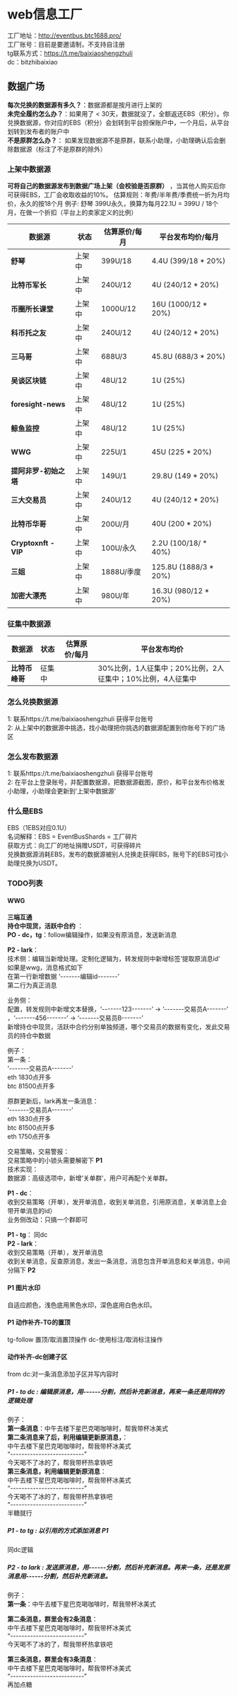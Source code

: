 # web信息工厂
工厂地址：http://eventbus.btc1688.pro/ <br>
工厂账号：目前是要邀请制，不支持自注册 <br>
tg联系方式：https://t.me/baixiaoshengzhuli <br>
dc：bitzhibaixiao <br>
## 数据广场
**每次兑换的数据源有多久？**：数据源都是按月进行上架的  <br>
**未完全履约怎么办？**：如果用了 < 30天，数据就没了，全额返还EBS（积分）。你兑换数据源，你对应的EBS（积分）会划转到平台担保账户中，一个月后，从平台划转到发布者的账户中  <br>
**不是原群怎么办？**： 如果发现数据源不是原群，联系小助理，小助理确认后会删除数据源（标注了不是原群的除外）  <br>

### 上架中数据源
**可将自己的数据源发布到数据广场上架（会校验是否原群）** ，当其他人购买后你可获得EBS，工厂会收取收益的10%。
估算规则：年费/半年费/季费统一折为月均价，永久的按18个月
例子: 舒琴 399U永久，换算为每月22.1U = 399U  / 18个月，在做一个折扣（平台上的卖家定义的比例）

| 数据源              | 状态  | 估算原价/每月  | 平台发布均价/每月          |
| ------------------- | ---- | ------------- | --------------------------- |
| **舒琴**                | 上架中 | 399U/18       | 4.4U (399/18 * 20%)         |
| **比特币军长**          | 上架中 | 240U/12       | 4U (240/12 * 20%)           |
| **币圈所长课堂**        | 上架中 | 1000U/12      | 16U (1000/12 * 20%)         |
| **科币托之友**          | 上架中 | 240U/12       | 4U (240/12 * 20%)           |
| **三马哥**              | 上架中 | 688U/3        | 45.8U (688/3 * 20%)         |
| **吴谈区块链**          | 上架中 | 48U/12        | 1U (25%)                    |
| **foresight-news**     | 上架中 | 48U/12        | 1U (25%)                    |
| **鲸鱼监控**            | 上架中 | 48U/12        | 1U (25%)                    |
| **WWG**                | 上架中 | 225U/1        | 45U (225 * 20%)             |
| **提阿非罗-初始之塔**  | 上架中 | 149U/1        | 29.8U (149 * 20%)           |
| **三大交易员**          | 上架中 | 240U/12       | 4U (240/12 * 20%)           |
| **比特币华哥**          | 上架中 | 200U/月       | 40U (200 * 20%)             |
| **Cryptoxnft - VIP**   | 上架中 | 100U/永久     | 2.2U (100/18/ * 40%)        |
| **三姐**                | 上架中 | 1888U/季度    | 125.8U (1888/3 * 20%)       |
| **加密大漂亮**          | 上架中 | 980U/年       | 16.3U (980/12 * 20%)        |

### 征集中数据源
| 数据源  | 状态  | 估算原价/每月  | 平台发布均价  |
| ------- | ---- | ------------- | ------------- |
| **比特币峰哥** | 征集中 |  | 30%比例，1人征集中；20%比例，2人征集中；10%比例，4人征集中 |

### 怎么兑换数据源
1: 联系https://t.me/baixiaoshengzhuli 获得平台账号 <br>
2: 从上架中的数据源中挑选，找小助理把你挑选的数据源配置到你账号下的广场区 <br>

### 怎么发布数据源
1: 联系https://t.me/baixiaoshengzhuli 获得平台账号 <br>
2: 在平台上登录账号，并配置数据源，把数据源截图，原价，和平台发布价格发小助理，小助理会更新到‘上架中数据源’ <br>

### 什么是EBS
EBS（1EBS对应0.1U） <br>
名词解释：EBS = EventBusShards = 工厂碎片 <br>
获取方式：向工厂的地址捐赠USDT，可获得碎片 <br>
兑换数据源消耗EBS，发布的数据源被别人兑换走获得EBS，账号下的EBS可找小助理兑换为USDT。<br>

### TODO列表
#### WWG
**三端互通** <br>
**持仓中现货，活跃中合约** ： <br>
**PO - dc，tg**：follow编辑操作，如果没有原消息，发送新消息  <br>

**P2 - lark**：<br> 
技术侧：编辑当新增处理。定制化逻辑为，转发规则中新增标签‘提取原消息id’  <br>
如果是wwg，消息格式如下 <br>
在第一行新增数据 ‘-------编辑id-------’ <br>
第二行为真正消息  <br>

业务侧： <br>
配置，转发规则中新增文本替换，‘-------123-------’ -> ‘-------交易员A-------’ ，‘-------456-------’ -> ‘-------交易员B-------’  <br>
新增持仓中现货，活跃中合约分别单独频道，哪个交易员的数据有变化，发此交易员的持仓中数据  <br>

例子：<br>
第一条： <br>
‘-------交易员A-------’ <br>
eth 1830点开多 <br>
btc 81500点开多 <br>

原群更新后，lark再发一条消息： <br>
‘-------交易员A-------’ <br>
eth 1830点开多 <br>
btc 81500点开多 <br>
eth 1750点开多 <br>



交易策略，交易警报： <br>
交易策略中的小锁头需要解密下 **P1** <br>
技术实现：<br>
数据源：高级选项中，新增‘关单群’，用户可再配个关单群。

**P1 - dc**： <br>
收到交易策略（开单），发开单消息，收到关单消息，引用原消息，关单消息上会带开单消息的id） <br>
业务侧改动：只搞一个群即可<br>

**P1 - tg**： 同dc <br>
**P2 - lark**： <br>
收到交易策略（开单），发开单消息 <br>
收到关单消息，反查原消息，发出一条消息，消息包含开单消息和关单消息，中间分隔下 **P2** <br>


#### P1 图片水印 <br>
自适应颜色，浅色底用黑色水印，深色底用白色水印。 <br>

#### P1 动作补齐-TG的置顶 <br>
tg-follow 置顶/取消置顶操作
dc-使用标注/取消标注操作




#### 动作补齐-dc创建子区 <br>
from dc:对一条消息添加子区并写内容时 <br>

##### P1 - to dc : 编辑原消息，用------分割，然后补充新消息，再来一条还是同样的逻辑处理 <br>
例子： <br>
**第一条消息**：中午去楼下星巴克喝咖啡时，帮我带杯冰美式 <br>
**第二条消息来了后，利用编辑更新原消息，**： <br>
中午去楼下星巴克喝咖啡时，帮我带杯冰美式 <br>
“--------------------------” <br>
今天喝不了冰的了，帮我带杯热拿铁吧 <br>
**第三条消息，利用编辑更新原消息**： <br>
中午去楼下星巴克喝咖啡时，帮我带杯冰美式 <br>
“--------------------------” <br>
今天喝不了冰的了，帮我带杯热拿铁吧 <br>
“--------------------------” <br>
半糖就行 <br>

##### P1 - to tg : 以引用的方式添加消息 **P1** <br>
同dc逻辑 <br>

##### P2 - to lark : 发送原消息，用------分割，然后补充新消息。再来一条，还是发原消息用------分割，然后补充新消息。 <br>

例子：<br>
**第一条**：中午去楼下星巴克喝咖啡时，帮我带杯冰美式 <br>

**第二条消息，群里会有2条消息**： <br>
中午去楼下星巴克喝咖啡时，帮我带杯冰美式 <br>
“--------------------------” <br>
今天喝不了冰的了，帮我带杯热拿铁吧 <br>

**第三条消息，群里会有3条消息**： <br>
中午去楼下星巴克喝咖啡时，帮我带杯冰美式 <br>
“--------------------------” <br>
再加点糖 <br>











